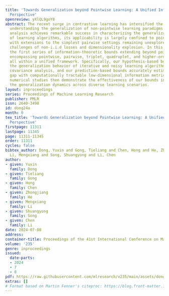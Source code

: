 ```yaml
---
title: 'Towards Generalization beyond Pointwise Learning: A Unified Information-theoretic
  Perspective'
openreview: yXlQL9goY8
abstract: The recent surge in contrastive learning has intensified the interest in
  understanding the generalization of non-pointwise learning paradigms. While information-theoretic
  analysis achieves remarkable success in characterizing the generalization behavior
  of learning algorithms, its applicability is largely confined to pointwise learning,
  with extensions to the simplest pairwise settings remaining unexplored due to the
  challenges of non-i.i.d losses and dimensionality explosion. In this paper, we develop
  the first series of information-theoretic bounds extending beyond pointwise scenarios,
  encompassing pointwise, pairwise, triplet, quadruplet, and higher-order scenarios,
  all within a unified framework. Specifically, our hypothesis-based bounds elucidate
  the generalization behavior of iterative and noisy learning algorithms via gradient
  covariance analysis, and our prediction-based bounds accurately estimate the generalization
  gap with computationally tractable low-dimensional information metrics. Comprehensive
  numerical studies then demonstrate the effectiveness of our bounds in capturing
  the generalization dynamics across diverse learning scenarios.
layout: inproceedings
series: Proceedings of Machine Learning Research
publisher: PMLR
issn: 2640-3498
id: dong24a
month: 0
tex_title: 'Towards Generalization beyond Pointwise Learning: A Unified Information-theoretic
  Perspective'
firstpage: 11311
lastpage: 11345
page: 11311-11345
order: 11311
cycles: false
bibtex_author: Dong, Yuxin and Gong, Tieliang and Chen, Hong and He, Zhongjiang and
  Li, Mengxiang and Song, Shuangyong and Li, Chen
author:
- given: Yuxin
  family: Dong
- given: Tieliang
  family: Gong
- given: Hong
  family: Chen
- given: Zhongjiang
  family: He
- given: Mengxiang
  family: Li
- given: Shuangyong
  family: Song
- given: Chen
  family: Li
date: 2024-07-08
address:
container-title: Proceedings of the 41st International Conference on Machine Learning
volume: '235'
genre: inproceedings
issued:
  date-parts:
  - 2024
  - 7
  - 8
pdf: https://raw.githubusercontent.com/mlresearch/v235/main/assets/dong24a/dong24a.pdf
extras: []
# Format based on Martin Fenner's citeproc: https://blog.front-matter.io/posts/citeproc-yaml-for-bibliographies/
---
```

